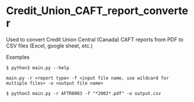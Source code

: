 # Credit_Union_CAFT_report_converter
Used to convert Credit Union Central (Canada) CAFT reports from PDF to CSV files (Excel, google sheet, etc.)


Examples

```
$ python3 main.py --help

main.py -r <report type> -f <input file name, use wildcard for multiple files> -o <output file name>

$ python3 main.py -r AFTR0003 -f "*2002*.pdf" -o output.csv
```
